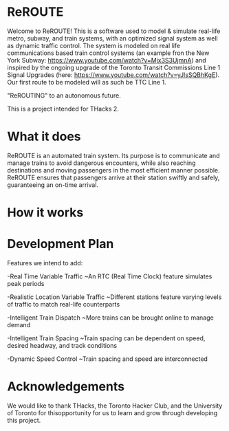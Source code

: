 # ReROUTE
Welcome to ReROUTE! This is a software used to model & simulate real-life metro, subway, and train systems, with an optimized signal system as well as dynamic traffic control. The system is modeled on real life communications based train control systems (an example fron the New York Subway: https://www.youtube.com/watch?v=Mjx3S3UjmnA) and inspired by the ongoing upgrade of the Toronto Transit Commissions Line 1 Signal Upgrades (here: https://www.youtube.com/watch?v=yJlsSQBhKgE). Our first route to be modeled will as such be TTC Line 1.

"ReROUTING" to an autonomous future.

This is a project intended for THacks 2.

# What it does
ReROUTE is an automated train system. Its purpose is to communicate and manage trains to avoid dangerous encounters, while also reaching destinations and moving passengers in the most efficient manner possible. ReROUTE ensures that passengers arrive at their station swiftly and safely, guaranteeing an on-time arrival. 

# How it works

# Development Plan
Features we intend to add:

-Real Time Variable Traffic
 ~An RTC (Real Time Clock) feature simulates peak periods

-Realistic Location Variable Traffic
 ~Different stations feature varying levels of traffic to match real-life counterparts

-Intelligent Train Dispatch
 ~More trains can be brought online to manage demand

-Intelligent Train Spacing 
 ~Train spacing can be dependent on speed, desired headway, and track conditions

-Dynamic Speed Control
 ~Train spacing and speed are interconnected

# Acknowledgements

We would like to thank THacks, the Toronto Hacker Club, and the University of Toronto for thisopportunity for us to learn and grow through developing this project.

